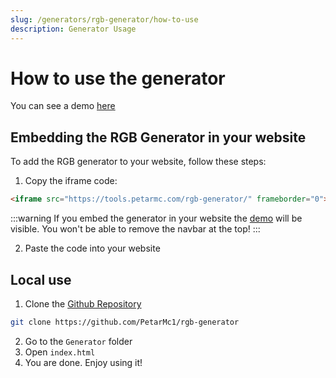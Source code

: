 ```yaml
---
slug: /generators/rgb-generator/how-to-use
description: Generator Usage
---
```


# How to use the generator

You can see a demo [here](https://tools.petarmc.com/rgb-generator/)



## Embedding the RGB Generator in your website
To add the RGB generator to your website, follow these steps:

1. Copy the iframe code:
```html
<iframe src="https://tools.petarmc.com/rgb-generator/" frameborder="0"></iframe>
```

:::warning
If you embed the generator in your website the [demo](https://tools.petarmc.com/rgb-generator/) will be visible. You won't be able to remove the navbar at the top!
:::

2. Paste the code into your website


## Local use

1. Clone the [Github Repository](https://github.com/PetarMc1/rgb-generator)
```bash
git clone https://github.com/PetarMc1/rgb-generator
```
2. Go to the `Generator` folder
3. Open `index.html`
4. You are done. Enjoy using it!


